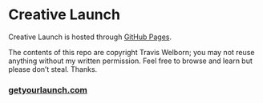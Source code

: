 Creative Launch
==========

Creative Launch is hosted through <a href="https://pages.github.com" title="GitHub Pages">GitHub Pages</a>. 

The contents of this repo are copyright Travis Welborn; you may not reuse anything without my written permission. Feel free to browse and learn but please don&rsquo;t steal. Thanks.

### <a href="http://getyourlaunch.com" title="Creative Launch">getyourlaunch.com</a>
